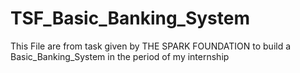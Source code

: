 # TSF_Basic_Banking_System
This File are from task given by THE SPARK FOUNDATION to build a Basic_Banking_System in the period of my internship
